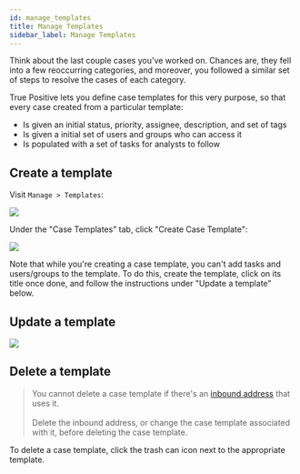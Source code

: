 ```yaml
---
id: manage_templates
title: Manage Templates
sidebar_label: Manage Templates
---
```


Think about the last couple cases you've worked on. Chances are, they fell into a few reoccurring categories,
and moreover, you followed a similar set of steps to resolve the cases of each category.

True Positive lets you define case templates for this very purpose, so that every case created from a
particular template:

- Is given an initial status, priority, assignee, description, and set of tags
- Is given a initial set of users and groups who can access it
- Is populated with a set of tasks for analysts to follow

## Create a template

Visit `Manage > Templates`:

![](https://storage.googleapis.com/tp_landing_page_videos/list_of_case_templates.png)

Under the "Case Templates" tab, click "Create Case Template":

![](https://storage.googleapis.com/tp_landing_page_videos/create_case_template.png)

Note that while you're creating a case template, you can't add tasks and users/groups to the template. To do this, create the template, click on its title once done, and follow the instructions under "Update a template" below.

## Update a template

![](https://storage.googleapis.com/tp_landing_page_videos/update_case_template.png)

## Delete a template

> You cannot delete a case template if there's an [inbound address](/docs/integrations/create_cases_from_email) that uses it.<br /><br />
> Delete the inbound address, or change the case template associated with it, before deleting the case template.

To delete a case template, click the trash can icon next to the appropriate template.
